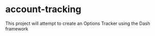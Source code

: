 # account-tracking
 This project will attempt to create an Options Tracker using the Dash framework
